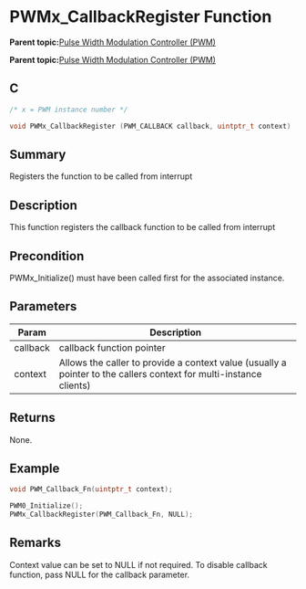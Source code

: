 # PWMx\_CallbackRegister Function

**Parent topic:**[Pulse Width Modulation Controller \(PWM\)](GUID-0542D909-604D-44C7-8C7C-B1FE313960D0.md)

**Parent topic:**[Pulse Width Modulation Controller \(PWM\)](GUID-281A857A-131B-4648-BC9D-48699D5B1A64.md)

## C

```c
/* x = PWM instance number */

void PWMx_CallbackRegister (PWM_CALLBACK callback, uintptr_t context)
```

## Summary

Registers the function to be called from interrupt

## Description

This function registers the callback function to be called from interrupt

## Precondition

PWMx\_Initialize\(\) must have been called first for the associated instance.

## Parameters

|Param|Description|
|-----|-----------|
|callback|callback function pointer|
|context|Allows the caller to provide a context value \(usually a pointer to the callers context for multi-instance clients\)|

## Returns

None.

## Example

```c
void PWM_Callback_Fn(uintptr_t context);

PWM0_Initialize();
PWMx_CallbackRegister(PWM_Callback_Fn, NULL);
```

## Remarks

Context value can be set to NULL if not required. To disable callback function, pass NULL for the callback parameter.

